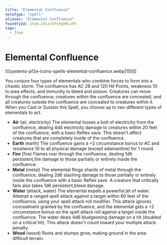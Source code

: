 ```yaml
---
title: "Elemental Confluence"
noteType: "spell"
aliases: "Elemental Confluence"
foundryId: Item.24LeckPs0q5RLxFh
tags:
  - Item
---
```


# Elemental Confluence
![[systems-pf2e-icons-spells-elemental-confluence.webp|150]]

You conjure four types of elementals who combine forces to form into a chaotic storm. The confluence has AC 28 and 120 Hit Points, weakness 10 to area effects, and immunity to bleed and poison. Creatures can move through the confluence; creatures within the confluence are concealed, and all creatures outside the confluence are concealed to creatures within it. When you Cast or Sustain this Spell, you choose up to two different types of elementals to act.

*   **Air** (air, electricity) The elemental looses a bolt of electricity from the confluence, dealing 4d4 electricity damage to creatures within 20 feet of the confluence, with a basic Reflex save. This doesn't affect creatures that are completely inside of the confluence.
*   **Earth** (earth) The confluence gains a +2 circumstance bonus to AC and resistance 10 to all physical damage (except adamantine) for 1 round.
*   **Fire** (fire) Flames roar through the confluence, dealing 1d6 persistent,fire damage to those partially or entirely inside the confluence.
*   **Metal** (metal) The elemental flings shards of metal through the confluence, dealing 2d6 slashing damage to those partially or entirely inside the confluence with a basic Reflex save. A creature that critically fails also takes 1d6 persistent,bleed damage.
*   **Water** (attack, water) The elemental expels a powerful jet of water. Attempt a ranged spell attack against a target within 60 feet of the confluence, using your spell attack roll modifier. This attack ignores concealment granted by the confluence, and the elemental gets a +2 circumstance bonus on the spell attack roll against a target inside the confluence. The water deals 4d6 bludgeoning damage on a hit (doubled on a critical hit). This attack doesn't count toward your multiple attack penalty.
*   **Wood** (wood) Roots and stumps grow, making ground in the area difficult terrain.
